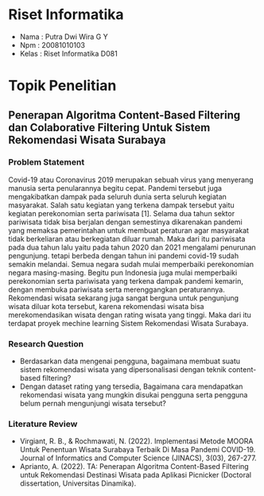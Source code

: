 # Riset Informatika

<ul>
<li>Nama : Putra Dwi Wira G Y</li>
<li>Npm : 20081010103</li>
<li>Kelas : Riset Informatika D081</li>
</ul>

# Topik Penelitian
## Penerapan Algoritma Content-Based Filtering dan Colaborative Filtering Untuk Sistem Rekomendasi Wisata Surabaya
### Problem Statement
Covid-19 atau Coronavirus 2019 merupakan sebuah virus yang menyerang manusia serta penularannya begitu cepat. Pandemi tersebut juga mengakibatkan dampak pada seluruh dunia serta seluruh kegiatan masyarakat. Salah satu kegiatan yang terkena dampak tersebut yaitu kegiatan perekonomian serta pariwisata [1]. Selama dua tahun sektor pariwisata tidak bisa berjalan dengan semestinya dikarenakan pandemi yang memaksa pemerintahan untuk membuat peraturan agar masyarakat tidak berkeliaran atau berkegiatan diluar rumah. Maka dari itu pariwisata pada dua tahun lalu yaitu pada tahun 2020 dan 2021 mengalami penurunan pengunjung. tetapi berbeda dengan tahun ini pandemi covid-19 sudah semakin melandai. Semua negara sudah mulai memperbaiki perekonomian negara masing-masing. Begitu pun Indonesia juga mulai memperbaiki perekonomian serta pariwisata yang terkena dampak pandemi kemarin, dengan membuka pariwisata serta merenggangkan peraturannya. Rekomendasi wisata sekarang juga sangat berguna untuk pengunjung wisata diluar kota tersebut, karena rekomendasi wisata bisa merekomendasikan wisata dengan rating wisata yang tinggi. Maka dari itu terdapat proyek mechine learning Sistem Rekomendasi Wisata Surabaya.

### Research Question
- Berdasarkan data mengenai pengguna, bagaimana membuat suatu sistem rekomendasi wisata yang dipersonalisasi dengan teknik content-based filtering?
- Dengan dataset rating yang tersedia, Bagaimana cara mendapatkan rekomendasi wisata yang mungkin disukai pengguna serta pengguna belum pernah mengunjungi wisata tersebut?
### Literature Review
- Virgiant, R. B., & Rochmawati, N. (2022). Implementasi Metode MOORA Untuk Penentuan Wisata Surabaya Terbaik Di Masa Pandemi COVID-19. Journal of Informatics and Computer Science (JINACS), 3(03), 267-277.
- Aprianto, A. (2022). TA: Penerapan Algoritma Content-Based Filtering untuk Rekomendasi Destinasi Wisata pada Aplikasi Picnicker (Doctoral dissertation, Universitas Dinamika).
